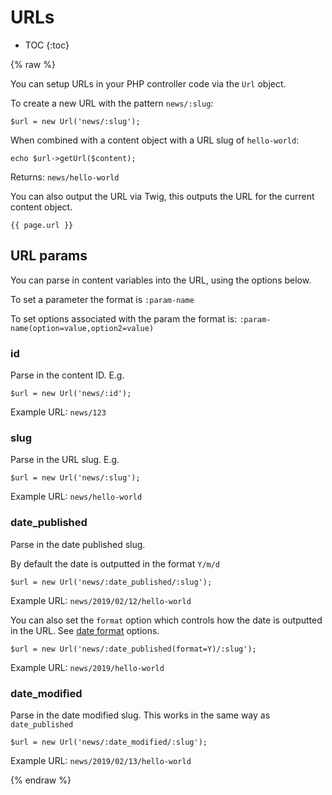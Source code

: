 # URLs

* TOC
{:toc}

{% raw %}

You can setup URLs in your PHP controller code via the `Url` object.

To create a new URL with the pattern `news/:slug`:

```
$url = new Url('news/:slug');
```

When combined with a content object with a URL slug of `hello-world`:

```
echo $url->getUrl($content);
```

Returns: `news/hello-world`

You can also output the URL via Twig, this outputs the URL for the current content object.

```
{{ page.url }}
```

## URL params

You can parse in content variables into the URL, using the options below. 

To set a parameter the format is `:param-name`

To set options associated with the param the format is: `:param-name(option=value,option2=value)` 

### id

Parse in the content ID. E.g.

```
$url = new Url('news/:id');
```

Example URL: `news/123`

### slug

Parse in the URL slug. E.g.

```
$url = new Url('news/:slug');
```

Example URL: `news/hello-world`

### date_published

Parse in the date published slug. 

By default the date is outputted in the format `Y/m/d`

```
$url = new Url('news/:date_published/:slug');
```

Example URL: `news/2019/02/12/hello-world`

You can also set the `format` option which controls how the date is outputted in the URL. See [date format](https://secure.php.net/date) options.

```
$url = new Url('news/:date_published(format=Y)/:slug');
```

Example URL: `news/2019/hello-world`

### date_modified

Parse in the date modified slug. This works in the same way as `date_published`

```
$url = new Url('news/:date_modified/:slug');
```

Example URL: `news/2019/02/13/hello-world`

{% endraw %}